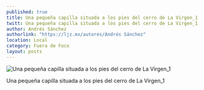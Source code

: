 ```yaml
---
published: true
title: Una pequeña capilla situada a los pies del cerro de La Virgen_1
twitt: Una pequeña capilla situada a los pies del cerro de La Virgen_1
author: Andrés Sánchez
authorlink: "https://ljz.mx/autores/Andrés Sánchez"
location: Local
category: Fuera de Foco
layout: posts
---
```


![Una pequeña capilla situada a los pies del cerro de La Virgen_1](http://i.imgur.com/RgvGqXLm.jpg)

Una pequeña capilla situada a los pies del cerro de La Virgen_1
